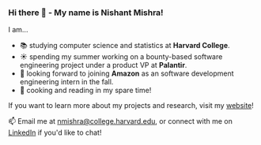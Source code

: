 ### Hi there 👋 - My name is Nishant Mishra!

I am...
- 📚 studying computer science and statistics at **Harvard College**.
- ☀️ spending my summer working on a bounty-based software engineering project under a product VP at **Palantir**.
- 🍂 looking forward to joining **Amazon** as an software development engineering intern in the fall.
- 🎉 cooking and reading in my spare time!

If you want to learn more about my projects and research, visit my [website](https://nmishra459.github.io/)!

📫 Email me at nmishra@college.harvard.edu, or connect with me on [LinkedIn](https://www.linkedin.com/in/nmishra2024/) if you'd like to chat!
